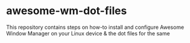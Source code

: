 # awesome-wm-dot-files

This repository contains steps on how-to install and configure Awesome Window Manager on your Linux device & the dot files for the same




